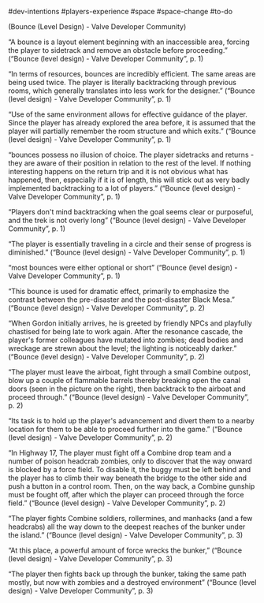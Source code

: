 #dev-intentions #players-experience #space #space-change #to-do 

(Bounce (Level Design) - Valve Developer Community)

“A bounce is a layout element beginning with an inaccessible area, forcing the player to sidetrack and remove an obstacle before proceeding.” (“Bounce (level design) - Valve Developer Community”, p. 1)

“In terms of resources, bounces are incredibly efficient. The same areas are being used twice. The player is literally backtracking through previous rooms, which generally translates into less work for the designer.” (“Bounce (level design) - Valve Developer Community”, p. 1)

“Use of the same environment allows for effective guidance of the player. Since the player has already explored the area before, it is assumed that the player will partially remember the room structure and which exits.” (“Bounce (level design) - Valve Developer Community”, p. 1)

“bounces possess no illusion of choice. The player sidetracks and returns - they are aware of their position in relation to the rest of the level. If nothing interesting happens on the return trip and it is not obvious what has happened, then, especially if it is of length, this will stick out as very badly implemented backtracking to a lot of players.” (“Bounce (level design) - Valve Developer Community”, p. 1)

“Players don't mind backtracking when the goal seems clear or purposeful, and the trek is not overly long” (“Bounce (level design) - Valve Developer Community”, p. 1)

“The player is essentially traveling in a circle and their sense of progress is diminished.” (“Bounce (level design) - Valve Developer Community”, p. 1)

“most bounces were either optional or short” (“Bounce (level design) - Valve Developer Community”, p. 1)

“This bounce is used for dramatic effect, primarily to emphasize the contrast between the pre-disaster and the post-disaster Black Mesa.” (“Bounce (level design) - Valve Developer Community”, p. 2)

“When Gordon initially arrives, he is greeted by friendly NPCs and playfully chastised for being late to work again. After the resonance cascade, the player's former colleagues have mutated into zombies; dead bodies and wreckage are strewn about the level; the lighting is noticeably darker.” (“Bounce (level design) - Valve Developer Community”, p. 2)

“The player must leave the airboat, fight through a small Combine outpost, blow up a couple of flammable barrels thereby breaking open the canal doors (seen in the picture on the right), then backtrack to the airboat and proceed through.” (“Bounce (level design) - Valve Developer Community”, p. 2)

“Its task is to hold up the player's advancement and divert them to a nearby location for them to be able to proceed further into the game.” (“Bounce (level design) - Valve Developer Community”, p. 2)

“In Highway 17, The player must fight off a Combine drop team and a number of poison headcrab zombies, only to discover that the way onward is blocked by a force field. To disable it, the buggy must be left behind and the player has to climb their way beneath the bridge to the other side and push a button in a control room. Then, on the way back, a Combine gunship must be fought off, after which the player can proceed through the force field.” (“Bounce (level design) - Valve Developer Community”, p. 2)

“The player fights Combine soldiers, rollermines, and manhacks (and a few headcrabs) all the way down to the deepest reaches of the bunker under the island.” (“Bounce (level design) - Valve Developer Community”, p. 3)

“At this place, a powerful amount of force wrecks the bunker,” (“Bounce (level design) - Valve Developer Community”, p. 3)

“The player then fights back up through the bunker, taking the same path mostly, but now with zombies and a destroyed environment” (“Bounce (level design) - Valve Developer Community”, p. 3)